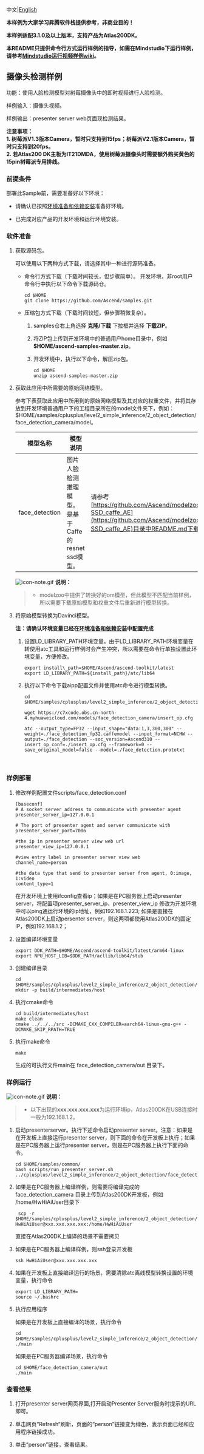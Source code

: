 中文|[English](README.md)

**本样例为大家学习昇腾软件栈提供参考，非商业目的！**

**本样例适配3.1.0及以上版本，支持产品为Atlas200DK。**

**本README只提供命令行方式运行样例的指导，如需在Mindstudio下运行样例，请参考[Mindstudio运行视频样例wiki](https://github.com/Ascend/samples/wikis/Mindstudio%E8%BF%90%E8%A1%8C%E8%A7%86%E9%A2%91%E6%A0%B7%E4%BE%8B?sort_id=3170138)。**

## 摄像头检测样例

功能：使用人脸检测模型对树莓摄像头中的即时视频进行人脸检测。

样例输入：摄像头视频。

样例输出：presenter server web页面现检测结果。

**注意事项：**    
**1. 树莓派V1.3版本Camera，暂时只支持到15fps；树莓派V2.1版本Camera，暂时只支持到20fps。**     
**2. 若Atlas200 DK主板为IT21DMDA，使用树莓派摄像头时需要额外购买黄色的15pin树莓派专用排线。**

### 前提条件

部署此Sample前，需要准备好以下环境：

- 请确认已按照[环境准备和依赖安装](../../../environment)准备好环境。

- 已完成对应产品的开发环境和运行环境安装。

### 软件准备

1. 获取源码包。

   可以使用以下两种方式下载，请选择其中一种进行源码准备。

    - 命令行方式下载（下载时间较长，但步骤简单）。 开发环境，非root用户命令行中执行以下命令下载源码仓。   
      
       ```
       cd $HOME
       git clone https://github.com/Ascend/samples.git       
       ```
       
    - 压缩包方式下载（下载时间较短，但步骤稍微复杂）。   
        1. samples仓右上角选择 **克隆/下载** 下拉框并选择 **下载ZIP**。   
        
        2. 将ZIP包上传到开发环境中的普通用户home目录中，例如 **$HOME/ascend-samples-master.zip**。   
        
        3. 开发环境中，执行以下命令，解压zip包。   
           
            ```
            cd $HOME
            unzip ascend-samples-master.zip
            
            ```
            

2. 获取此应用中所需要的原始网络模型。

    参考下表获取此应用中所用到的原始网络模型及其对应的权重文件，并将其存放到开发环境普通用户下的工程目录所在的model文件夹下，例如：$HOME/samples/cplusplus/level2_simple_inference/2_object_detection/face_detection_camera/model。

    |  **模型名称**  |  **模型说明**  |  **模型下载路径**  |
    |---|---|---|
    |  face_detection| 图片人脸检测推理模型。是基于Caffe的resnet ssd模型。 |  请参考[https://github.com/Ascend/modelzoo/tree/master/contrib/TensorFlow/Research/cv/facedetection/ATC_resnet10-SSD_caffe_AE](https://github.com/Ascend/modelzoo/tree/master/contrib/TensorFlow/Research/cv/facedetection/ATC_resnet10-SSD_caffe_AE)目录中README.md下载原始模型章节下载模型和权重文件。 |

    ![](https://images.gitee.com/uploads/images/2020/1106/160652_6146f6a4_5395865.gif "icon-note.gif") **说明：**  

    > - modelzoo中提供了转换好的om模型，但此模型不匹配当前样例，所以需要下载原始模型和权重文件后重新进行模型转换。

3. 将原始模型转换为Davinci模型。
   
    **注：请确认环境变量已经在[环境准备和依赖安装](../../../environment)中配置完成**

    1. 设置LD_LIBRARY_PATH环境变量。由于LD_LIBRARY_PATH环境变量在转使用atc工具和运行样例时会产生冲突，所以需要在命令行单独设置此环境变量，方便修改。

        ```
        export install\_path=$HOME/Ascend/ascend-toolkit/latest
        export LD_LIBRARY_PATH=${install_path}/atc/lib64
        ```

    2. 执行以下命令下载aipp配置文件并使用atc命令进行模型转换。

        ```
        cd $HOME/samples/cplusplus/level2_simple_inference/2_object_detection/face_detection_camera/model
        
        wget https://c7xcode.obs.cn-north-4.myhuaweicloud.com/models/face_detection_camera/insert_op.cfg  
        
        atc --output_type=FP32 --input_shape="data:1,3,300,300" --weight=./face_detection_fp32.caffemodel --input_format=NCHW --output=./face_detection --soc_version=Ascend310 --insert_op_conf=./insert_op.cfg --framework=0 --save_original_model=false --model=./face_detection.prototxt
        ```
        
        ​    

### 样例部署

1. 修改样例配置文件scripts/face_detection.conf

    ```
    [baseconf]
    # A socket server address to communicate with presenter agent
    presenter_server_ip=127.0.0.1
    
    # The port of presenter agent and server communicate with
    presenter_server_port=7006
    
    #the ip in presenter server view web url
    presenter_view_ip=127.0.0.1
    
    #view entry label in presenter server view web
    channel_name=person
    
    #the data type that send to presenter server from agent, 0:image, 1:video
    content_type=1
    ```

    在开发环境上使用ifconfig查看ip；如果是在PC服务器上启动presenter server，将配置项presenter_server_ip、presenter_view_ip 修改为开发环境中可以ping通运行环境的ip地址，例如192.168.1.223; 如果是直接在Atlas200DK上启动persenter server，则这两项都使用Atlas200DK的固定IP，例如192.168.1.2；
    

2. 设置编译环境变量

     ```
     export DDK_PATH=$HOME/Ascend/ascend-toolkit/latest/arm64-linux 
     export NPU_HOST_LIB=$DDK_PATH/acllib/lib64/stub   
     ```

     

3. 创建编译目录

    ```
    cd $HOME/samples/cplusplus/level2_simple_inference/2_object_detection/face_detection_camera
    mkdir -p build/intermediates/host
    ```

    

4. 执行cmake命令

      ```
      cd build/intermediates/host  
      make clean   
      cmake ../../../src -DCMAKE_CXX_COMPILER=aarch64-linux-gnu-g++ -DCMAKE_SKIP_RPATH=TRUE
      ```

      

5. 执行make命令

    ```
    make
    ```

    生成的可执行文件main在 face_detection_camera/out 目录下。

    

### 样例运行

![](https://images.gitee.com/uploads/images/2020/1106/160652_6146f6a4_5395865.gif "icon-note.gif") **说明：**  
> - 以下出现的**xxx.xxx.xxx.xxx**为运行环境ip，Atlas200DK在USB连接时一般为192.168.1.2。

1. 启动presenterserver。执行下述命令启动presenter server。注意：如果是在开发板上直接运行presenter server，则下面的命令在开发板上执行；如果是在PC服务器上运行presenter server，则是在PC服务器上执行下面的命令。

    ```
    cd $HOME/samples/common/  
    bash scripts/run_presenter_server.sh ../cplusplus/level2_simple_inference/2_object_detection/face_detection_camera/scripts/face_detection.conf   
    ```

    

2. 如果是在PC服务器上编译样例，则需要将编译完成的 face_detection_camera 目录上传到Atlas200DK开发板，例如 /home/HwHiAiUser目录下 

    ```
     scp -r $HOME/samples/cplusplus/level2_simple_inference/2_object_detection/face_detection_camera HwHiAiUser@xxx.xxx.xxx.xxx:/home/HwHiAiUser
    ```

    直接在Atlas200DK上编译的场景不需要拷贝

    

3. 如果是在PC服务器上编译样例，则ssh登录开发板

    ```
    ssh HwHiAiUser@xxx.xxx.xxx.xxx
    ```

    

4. 如果在开发板上直接编译运行的场景，需要清除atc离线模型转换设置的环境变量，执行命令

    ```
    export LD_LIBRARY_PATH=   
    source ~/.bashrc    
    ```

    

5. 执行应用程序

    如果是在开发板上直接编译的场景，执行命令

    ```
    cd $HOME/samples/cplusplus/level2_simple_inference/2_object_detection/face_detection_camera/out
    ./main
    ```

    如果是在PC服务器编译场景，执行命令

    ```
    cd $HOME/face_detection_camera/out
    ./main
    ```

    

### 查看结果

1. 打开presenter server网页界面,打开启动Presenter Server服务时提示的URL即可。

2. 单击网页“Refresh“刷新，页面的“person”链接变为绿色，表示页面已经和应用程序链接成功。

3. 单击“person”链接，查看结果。

